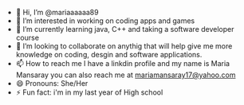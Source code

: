 - 👋 Hi, I’m @mariaaaaaa89
- 👀 I’m interested in working on coding apps and games 
- 🌱 I’m currently learning java, C++ and taking a software developer course
- 💞️ I’m looking to collaborate on anythig that will help give me more knowledge on coding, desgin and software applications.
- 📫 How to reach me I have a linkdin profile and my name is Maria Mansaray you can also reach me at mariamansaray17@yahoo.com
- 😄 Pronouns: She/Her
- ⚡ Fun fact: i'm in my last year of High school

<!---
mariaaaaaa89/mariaaaaaa89 is a ✨ special ✨ repository because its `README.md` (this file) appears on your GitHub profile.
You can click the Preview link to take a look at your changes.
--->
